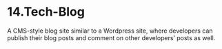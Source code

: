 # 14.Tech-Blog
A CMS-style blog site similar to a Wordpress site, where developers can publish their blog posts and comment on other developers’ posts as well. 
